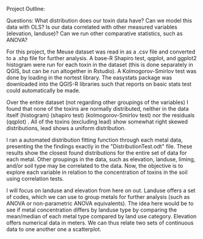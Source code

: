 Project Outline:

Questions: What distribution does our toxin data have? Can we model this data with OLS? Is our data correlated with other measured variables (elevation, landuse)? Can we run other comparative statistics, such as ANOVA? 

For this project, the Meuse dataset was read in as a .csv file and converted to a .shp file for further analysis. A base-R Shapiro test, qqplot, and ggplot2 histogram were run for each toxin in the dataset (this is done separately in QGIS, but can be run altogether in Rstudio). A Kolmogorov-Smirlov test was done by loading in the nortest library.  The easystats package was downloaded into the QGIS-R libraries such that reports on basic stats test could automatically be made. 

Over the entire dataset (not regarding other groupings of the variables) I found that none of the toxins are normally distributed, neither in the data itself (histogram) (shapiro test) (kolmogorov-Smirlov test) nor the residuals (qqplot) .  All of the toxins (excluding lead) show somewhat right skewed distributions, lead shows a uniform distribution.

I ran a automated distribution fitting function through each metal data, presenting the the findings exactly in the "DistributionTest.odt" file. These results show the closest found distributions for the entire set of data for each metal. Other groupings in the data, such as elevation, landuse, liming, and/or soil type may be correlated to the data. Now, the objective is to explore each variable in relation to the concentration of toxins in the soil using correlation tests.

I will focus on landuse and elevation from here on out.  Landuse offers a set of codes, which we can use to group metals for further analysis (such as ANOVA or non-parametric ANOVA equivalents).  The idea here would be to see if metal concentration differs by landuse type by comparing the mean/median of each metal type compared by land use category.  Elevation offers numerical data in meters. We can thus relate two sets of continuous data to one another one a scatterplot. 





